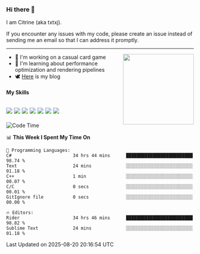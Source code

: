### Hi there 👋

I am Citrine (aka txtxj).

If you encounter any issues with my code, please create an issue instead of sending me an email so that I can address it promptly.

---

<img align="right" height="190" src="http://github-profile-summary-cards.vercel.app/api/cards/stats?username=txtxj&theme=vue">

- 🌱 I'm working on a casual card game
- 📖 I'm learning about performance optimization and rendering pipelines
- 🕊️ [Here](https://txtxj.top) is my blog

#### My Skills

![](https://img.shields.io/badge/Unity-000000?logo=unity&logoColor=fff)
![](https://img.shields.io/badge/C%23-239120?logo=csharp&logoColor=fff)
![](https://img.shields.io/badge/Python-3e74a2?logo=python&logoColor=fff)
![](https://img.shields.io/badge/C++-65318e?logo=cplusplus&logoColor=fff)
![](https://img.shields.io/badge/Vue-4FC08D?logo=vuedotjs&logoColor=fff)
![](https://img.shields.io/badge/Blender-f5792a?logo=blender&logoColor=fff)
![](https://img.shields.io/badge/MS%20SQL-cc2927?logo=microsoftsqlserver&logoColor=fff)
---

<!--START_SECTION:waka-->
![Code Time](http://img.shields.io/badge/Code%20Time-3%2C244%20hrs%201%20min-blue)

📊 **This Week I Spent My Time On** 

```text
💬 Programming Languages: 
C#                       34 hrs 44 mins      █████████████████████████   98.74 % 
Text                     24 mins             ░░░░░░░░░░░░░░░░░░░░░░░░░   01.18 % 
C++                      1 min               ░░░░░░░░░░░░░░░░░░░░░░░░░   00.07 % 
C/C                      0 secs              ░░░░░░░░░░░░░░░░░░░░░░░░░   00.01 % 
GitIgnore file           0 secs              ░░░░░░░░░░░░░░░░░░░░░░░░░   00.00 % 

🔥 Editors: 
Rider                    34 hrs 46 mins      █████████████████████████   98.82 % 
Sublime Text             24 mins             ░░░░░░░░░░░░░░░░░░░░░░░░░   01.18 % 
```


 Last Updated on 2025-08-20 20:16:54 UTC
<!--END_SECTION:waka-->
